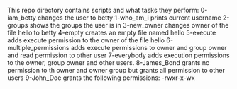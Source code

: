 This repo directory contains scripts and what tasks they perform:
0-iam_betty changes the user to betty
1-who_am_i prints current username
2-groups shows the groups the user is in
3-new_owner changes owner of the file hello to betty
4-empty creates an empty file named hello
5-execute adds execute permission to the owner of the file hello
6-multiple_permissions adds execute permissions to owner and group owner and read permission to other user
7-everybody adds execution permissions to the owner, group owner and other users.
8-James_Bond grants no permission to th owner and owner group but grants all permission to other users
9-John_Doe grants the following permissions: -rwxr-x-wx